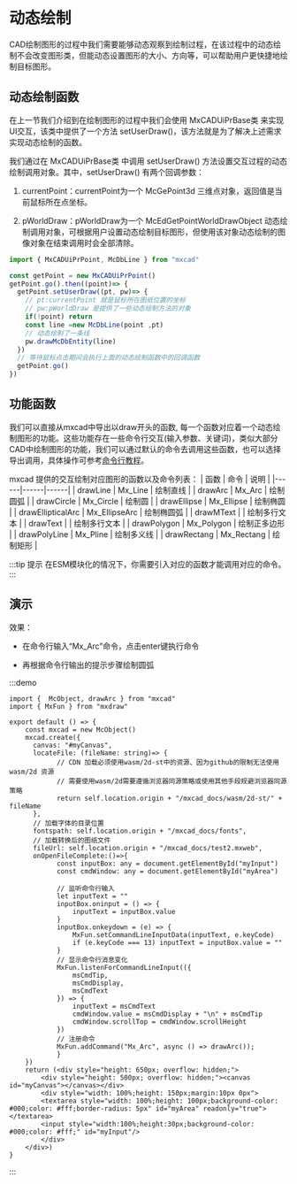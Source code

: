 # 动态绘制

CAD绘制图形的过程中我们需要能够动态观察到绘制过程，在该过程中的动态绘制不会改变图形类，但能动态设置图形的大小、方向等，可以帮助用户更快捷地绘制目标图形。

## 动态绘制函数

在上一节我们介绍到在绘制图形的过程中我们会使用 MxCADUiPrBase类 来实现UI交互，该类中提供了一个方法 setUserDraw()，该方法就是为了解决上述需求实现动态绘制的函数。

我们通过在 MxCADUiPrBase类 中调用 setUserDraw() 方法设置交互过程的动态绘制调用对象。其中，setUserDraw() 有两个回调参数：

1. currentPoint：currentPoint为一个 McGePoint3d 三维点对象，返回值是当前鼠标所在点坐标。

2. pWorldDraw：pWorldDraw为一个 McEdGetPointWorldDrawObject 动态绘制调用对象，可根据用户设置动态绘制目标图形，但使用该对象动态绘制的图像对象在结束调用时会全部清除。

```ts
import { MxCADUiPrPoint, McDbLine } from "mxcad"

const getPoint = new MxCADUiPrPoint()
getPoint.go().then((point)=> {
  getPoint.setUserDraw((pt, pw)=> {
    // pt:currentPoint 就是鼠标所在图纸位置的坐标
    // pw:pWorldDraw 是提供了一些动态绘制方法的对象
    if(!point) return
    const line =new McDbLine(point ,pt)
    // 动态绘制了一条线
    pw.drawMcDbEntity(line)
  })
  // 等待鼠标点击期间会执行上面的动态绘制函数中的回调函数
  getPoint.go()
})
```

## 功能函数

我们可以直接从mxcad中导出以draw开头的函数, 每一个函数对应着一个动态绘制图形的功能。这些功能存在一些命令行交互(输入参数、关键词)，类似大部分CAD中绘制图形的功能，我们可以通过默认的命令去调用这些函数，也可以选择导出调用，具体操作可参考[命令行教程](./1.CommandLine.md)。

mxcad 提供的交互绘制对应图形的函数以及命令列表：
| 函数 | 命令 |  说明 |
|------|------|------|
| drawLine | Mx_Line | 绘制直线 |
| drawArc  | Mx_Arc  | 绘制圆弧 |
| drawCircle | Mx_Circle | 绘制圆 |
| drawEllipse | Mx_Ellipse | 绘制椭圆 |
| drawEllipticalArc | Mx_EllipseArc | 绘制椭圆弧 |
| drawMText | | 绘制多行文本 |
| drawText | | 绘制多行文本 |
| drawPolygon | Mx_Polygon | 绘制正多边形 |
| drawPolyLine | Mx_Pline | 绘制多义线 |
| drawRectang | Mx_Rectang | 绘制矩形 |

:::tip 提示
在ESM模块化的情况下，你需要引入对应的函数才能调用对应的命令。
:::

## 演示

效果：

* 在命令行输入“Mx_Arc”命令，点击enter键执行命令

* 再根据命令行输出的提示步骤绘制圆弧

:::demo
```tsx
import {  McObject, drawArc } from "mxcad"
import { MxFun } from "mxdraw"

export default () => {
    const mxcad = new McObject()
    mxcad.create({
      canvas: "#myCanvas",
      locateFile: (fileName: string)=> {
            // CDN 加载必须使用wasm/2d-st中的资源、因为github的限制无法使用wasm/2d 资源
            // 需要使用wasm/2d需要遵循浏览器同源策略或使用其他手段规避浏览器同源策略
            return self.location.origin + "/mxcad_docs/wasm/2d-st/" + fileName
      },
      // 加载字体的目录位置
      fontspath: self.location.origin + "/mxcad_docs/fonts",
      // 加载转换后的图纸文件
      fileUrl: self.location.origin + "/mxcad_docs/test2.mxweb",
      onOpenFileComplete:()=>{
            const inputBox: any = document.getElementById("myInput")
            const cmdWindow: any = document.getElementById("myArea")

            // 监听命令行输入
            let inputText = ""
            inputBox.oninput = () => {
                inputText = inputBox.value
            }
            inputBox.onkeydown = (e) => {
                MxFun.setCommandLineInputData(inputText, e.keyCode)
                if (e.keyCode === 13) inputText = inputBox.value = ""
            }
            // 显示命令行消息变化
            MxFun.listenForCommandLineInput(({
                msCmdTip,
                msCmdDisplay,
                msCmdText
            }) => {
                inputText = msCmdText
                cmdWindow.value = msCmdDisplay + "\n" + msCmdTip
                cmdWindow.scrollTop = cmdWindow.scrollHeight
            })
            // 注册命令
            MxFun.addCommand("Mx_Arc", async () => drawArc());
            }
    })
    return (<div style="height: 650px; overflow: hidden;">
        <div style="height: 500px; overflow: hidden;"><canvas id="myCanvas"></canvas></div>
        <div style="width: 100%;height: 150px;margin:10px 0px">
        <textarea style="width: 100%;height: 100px;background-color: #000;color: #fff;border-radius: 5px" id="myArea" readonly="true"></textarea>
        <input style="width:100%;height:30px;background-color: #000;color: #fff;" id="myInput"/>
        </div>
    </div>)
}
```
:::

